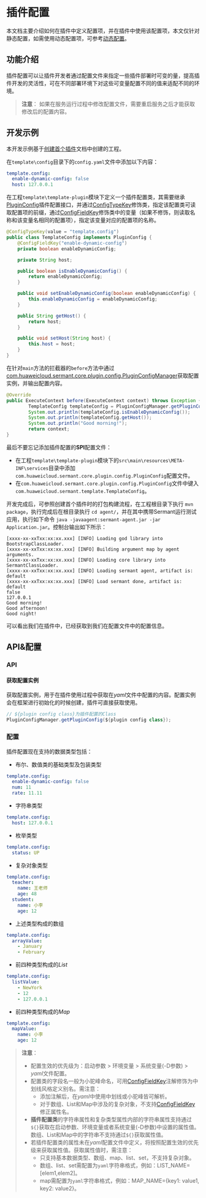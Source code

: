 # 插件配置
本文档主要介绍如何在插件中定义配置项，并在插件中使用该配置项，本文仅针对静态配置，如需使用动态配置项，可参考[动态配置](dynamic-config-func.md)。

## 功能介绍
插件配置可以让插件开发者通过配置文件来指定一些插件部署时可变的量，提高插件开发的灵活性，可在不同部署环境下对这些可变量配置不同的值来适配不同的环境。

> **注意**：
> 如果在服务运行过程中修改配置文件，需要重启服务之后才能获取修改后的配置内容。

## 开发示例
本开发示例基于[创建首个插件](../developer-guide/README.md)文档中创建的工程。

在`template\config`目录下的`config.yaml`文件中添加以下内容：

```yaml
template.config:
  enable-dynamic-config: false
  host: 127.0.0.1
```

在工程`template\template-plugin`模块下定义一个插件配置类，其需要继承[PluginConfig](https://github.com/huaweicloud/Sermant/blob/develop/sermant-agentcore/sermant-agentcore-core/src/main/java/com/huaweicloud/sermant/core/plugin/config/PluginConfig.java)插件配置接口，并通过[ConfigTypeKey](https://github.com/huaweicloud/Sermant/blob/develop/sermant-agentcore/sermant-agentcore-core/src/main/java/com/huaweicloud/sermant/core/config/common/ConfigTypeKey.java)修饰类，指定该配置类可读取配置项的前缀，通过[ConfigFieldKey](https://github.com/huaweicloud/Sermant/blob/develop/sermant-agentcore/sermant-agentcore-core/src/main/java/com/huaweicloud/sermant/core/config/common/ConfigFieldKey.java)修饰类中的变量（如果不修饰，则读取名称和该变量名相同的配置项），指定该变量对应的配置项的名称。

```java
@ConfigTypeKey(value = "template.config")
public class TemplateConfig implements PluginConfig {
    @ConfigFieldKey("enable-dynamic-config")
    private boolean enableDynamicConfig;

    private String host;

    public boolean isEnableDynamicConfig() {
        return enableDynamicConfig;
    }

    public void setEnableDynamicConfig(boolean enableDynamicConfig) {
        this.enableDynamicConfig = enableDynamicConfig;
    }

    public String getHost() {
        return host;
    }

    public void setHost(String host) {
        this.host = host;
    }
}
```

在针对`main`方法的拦截器的`before`方法中通过[com.huaweicloud.sermant.core.plugin.config.PluginConfigManager](https://github.com/huaweicloud/Sermant/blob/develop/sermant-agentcore/sermant-agentcore-core/src/main/java/com/huaweicloud/sermant/core/plugin/config/PluginConfigManager.java)获取配置实例，并输出配置内容。

```java
@Override
public ExecuteContext before(ExecuteContext context) throws Exception {
        TemplateConfig templateConfig = PluginConfigManager.getPluginConfig(TemplateConfig.class);
        System.out.println(templateConfig.isEnableDynamicConfig());
        System.out.println(templateConfig.getHost());
        System.out.println("Good morning!");
        return context;
}
```

最后不要忘记添加插件配置的**SPI**配置文件：

- 在工程`template\template-plugin`模块下的`src\main\resources\META-INF\services`目录中添加`com.huaweicloud.sermant.core.plugin.config.PluginConfig`配置文件。
- 在`com.huaweicloud.sermant.core.plugin.config.PluginConfig`文件中键入`com.huaweicloud.sermant.template.TemplateConfig`。

开发完成后，可参照创建首个插件时的打包构建流程，在工程根目录下执行 `mvn package`，执行完成后在根目录执行 `cd agent/`，并在其中携带Sermant运行测试应用，执行如下命令 `java -javaagent:sermant-agent.jar -jar Application.jar`。控制台输出如下所示：

```log            
[xxxx-xx-xxTxx:xx:xx.xxx] [INFO] Loading god library into BootstrapClassLoader.
[xxxx-xx-xxTxx:xx:xx.xxx] [INFO] Building argument map by agent arguments.
[xxxx-xx-xxTxx:xx:xx.xxx] [INFO] Loading core library into SermantClassLoader.
[xxxx-xx-xxTxx:xx:xx.xxx] [INFO] Loading sermant agent, artifact is: default
[xxxx-xx-xxTxx:xx:xx.xxx] [INFO] Load sermant done, artifact is: default
false
127.0.0.1
Good morning!
Good afternoon!
Good night!
```
可以看出我们在插件中，已经获取到我们在配置文件中的配置信息。

## API&配置

### API

#### 获取配置实例
获取配置实例，用于在插件使用过程中获取在*yaml*文件中配置的内容。配置实例会在框架进行初始化的时候创建，插件可直接获取使用。

  ```java
  // ${plugin config class}为插件配置的Class
  PluginConfigManager.getPluginConfig(${plugin config class});
  ```
### 配置
插件配置现在支持的数据类型包括：

- 布尔、数值类的基础类型及包装类型
```yaml
template.config:
  enable-dynamic-config: false
  num: 11
  rate: 11.11
```
- 字符串类型
```yaml
template.config:
  host: 127.0.0.1
```
- 枚举类型
```yaml
template.config:
  status: UP
```
- 复杂对象类型
```yaml
template.config:
  teacher:
    name: 王老师
    age: 48
  student:
    name: 小李
    age: 12
```
- 上述类型构成的数组
```yaml
template.config:
  arrayValue:
    - January
    - February
```
- 前四种类型构成的*List*
```yaml
template.config:
  listValue:
    - NewYork
    - 12
    - 127.0.0.1
```
- 前四种类型构成的*Map*
```yaml
template.config:
  mapValue:
    name: 小李
    age: 12
```

> **注意**：
> - 配置生效的优先级为：启动参数 > 环境变量 > 系统变量(-D参数) > *yaml*文件配置。
> - 配置类的字段名一般为小驼峰命名，可用[ConfigFieldKey](https://github.com/huaweicloud/Sermant/blob/develop/sermant-agentcore/sermant-agentcore-core/src/main/java/com/huaweicloud/sermant/core/config/common/ConfigFieldKey.java)注解修饰为中划线风格定义别名。需注意：
>   - 添加注解后，在*yaml*中使用中划线或小驼峰皆可解析。
>   - 对于数组、List和Map中涉及的复杂对象，不支持[ConfigFieldKey](https://github.com/huaweicloud/Sermant/blob/develop/sermant-agentcore/sermant-agentcore-core/src/main/java/com/huaweicloud/sermant/core/config/common/ConfigFieldKey.java)修正属性名。
> - **插件配置类**的字符串属性和复杂类型属性内部的字符串属性支持通过`${}`获取在启动参数、环境变量或者系统变量(-D参数)中设置的属性值。数组、List和Map中的字符串不支持通过`${}`获取属性值。
> - 若插件配置类的属性未在*yaml*配置文件中定义，将按照配置生效的优先级来获取属性值。获取属性值时，需注意：
>   - 只支持基本数据类型、数组、map、list、set，不支持复杂对象。
>   - 数组、list、set需配置为`yaml`字符串格式，例如：LIST_NAME=[elem1,elem2]。
>   - map需配置为`yaml`字符串格式，例如：MAP_NAME={key1: value1, key2: value2}。
